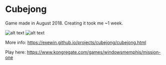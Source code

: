 # Cubejong

Game made in August 2018. Creating it took me ~1 week.

![alt text](https://github.com/exewin/Mahjongg/blob/master/2.png)
![alt text](https://github.com/exewin/Mahjongg/blob/master/4.png)

More info: https://exewin.github.io/projects/cubejong/cubejong.html

Play here: https://www.kongregate.com/games/windowsmemphis/mission-one
